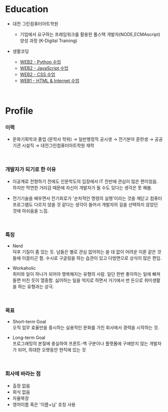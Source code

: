 # Education
- 대전 그린컴퓨터아트학원
  - 기업에서 요구하는 프레임워크를 활용한 풀스택 개발자(NODE,ECMAscript) 양성 과정 (K-Digital Training)  
  
- 생활코딩
  - [WEB2 - Python 수업](https://github.com/kshyun1223/web2_python)
  - [WEB2 - JavaScript 수업](https://github.com/kshyun1223/web2_javascript)
  - [WEB2 - CSS 수업](https://github.com/kshyun1223/web2_css)
  - [WEB1 - HTML & Internet 수업](https://github.com/kshyun1223/web1_html_internet)
<br>

# Profile
### 이력
* 문화기획학과 졸업 (문학사 학위) → 일반행정직 공시생 → 전기분야 훈련생 → 공공기관 시설직 → 대전그린컴퓨터아트학원 재학
<br>

### 개발자가 되기로 한 이유
* 이공계로 전향하기 전에도 인문학도의 입장에서 IT 전반에 관심이 많은 편이었음. 하지만 막연한 거리감 때문에 자신이 개발자가 될 수도 있다는 생각은 못 해봄.

* 전기기술을 배우면서 전기회로가 '순차적인 명령의 실행'이라는 것을 깨닫고 컴퓨터 프로그램도 다르지 않을 것 같다는 생각이 들어서 개발자의 길을 선택하지 않았던 것에 아쉬움을 느낌.
<br>

### 특징
* Nerd    
덕후 기질이 좀 있는 듯. 남들은 별로 관심 없어하는 쓸 데 없이 어려운 이론 같은 것들에 이끌리곤 함. 수시로 구글링을 하는 습관이 있고 다방면으로 상식이 많은 편임.    

* Workaholic    
취미와 일이 하나가 되어야 행복해지는 유형의 사람. 일단 한번 좋아하는 일에 빠져들면 미친 듯이 열중함. 싫어하는 일을 억지로 하면서 거기에서 번 돈으로 취미생활을 하는 유형과는 상극.
<br>

### 목표
* Short-term Goal   
오직 업무 효율만을 중시하는 실용적인 문화를 가진 회사에서 경력을 시작하는 것.  

* Long-term Goal    
프로그래밍의 본질에 충실하여 프론트-백 구분이나 플랫폼에 구애받지 않는 개발자가 되어, 최대한 오랫동안 현직에 있는 것
<br>

### 회사에 바라는 점
* 출장 없음
* 회식 없음
* 자율복장
* 영어이름 혹은 '이름+님' 호칭 사용
